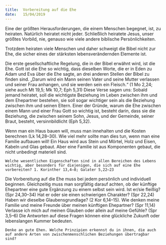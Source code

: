 ```yaml
---
title:  Vorbereitung auf die Ehe
date:   15/04/2019
---
```


Eine der größten Herausforderungen, die einem Menschen begegnet, ist, zu heiraten. Natürlich heiratet nicht jeder. Schließlich heiratete Jesus, unser größtes Vorbild, nie, genauso wie viele andere biblische Persönlichkeiten.

Trotzdem heiraten viele Menschen und daher schweigt die Bibel nicht zur Ehe, die sicher eines der stärksten lebensverändernden Elemente ist.

Die erste gesellschaftliche Regelung, die in der Bibel erwähnt wird, ist die Ehe. Gott ist die Ehe so wichtig, dass dieselben Worte, die er in Eden zu Adam und Eva über die Ehe sagte, an drei anderen Stellen der Bibel zu finden sind. „Darum wird ein Mann seinen Vater und seine Mutter verlassen und seiner Frau anhangen, und sie werden sein ein Fleisch.“ (1 Mo 2,24; siehe auch Mt 19,5; Mk 10,7; Eph 5,31) Diese Verse sagen uns: Sobald jemand heiratet, soll die wichtigste Beziehung im Leben zwischen ihm und dem Ehepartner bestehen, sie soll sogar wichtiger sein als die Beziehung zwischen ihm und seinen Eltern. Einer der Gründe, warum die Ehe zwischen einem Mann und einer Frau Gott so wichtig ist, besteht darin, dass sie die Beziehung, die zwischen seinem Sohn, Jesus, und der Gemeinde, seiner Braut, besteht, versinnbildlicht (Eph 5,32).

Wenn man ein Haus bauen will, muss man innehalten und die Kosten berechnen (Lk 14,28–30). Wie viel mehr sollte man dies tun, wenn man eine Familie aufbauen will! Ein Haus wird aus Stein und Mörtel, Holz und Eisen, Kabeln und Glas gebaut. Aber eine Familie ist aus Komponenten gebaut, die nicht unbedingt materiell sind.

`Welche wesentlichen Eigenschaften sind in allen Bereichen des Lebens wichtig, aber besonders für diejenigen, die sich auf eine Ehe vorbereiten? 1. Korinther 13,4–8; Galater 5,22–23`

Die Vorbereitung auf die Ehe muss bei jedem persönlich und individuell beginnen. Gleichzeitig muss man sorgfältig darauf achten, ob der künftige Ehepartner eine gute Ergänzung zu einem selbst sein wird. Ist er/sie fleißig? (Spr 24,30–34) Hat er oder sie einen schwierigen Charakter? (Spr 22,24) Haben wir dieselbe Glaubensgrundlage? (2 Kor 6,14–15). Wie denken meine Familie und meine Freunde über meinen künftigen Ehepartner? (Spr 11,14) Verlasse ich mich auf meinen Glauben oder allein auf meine Gefühle? (Spr 3,5–6) Die Antworten auf diese Fragen können eine glückliche Zukunft oder lebenslangen Kummer bedeuten.

`Denke an gute Ehen. Welche Prinzipien erkennst du in ihnen, die auch auf andere Arten von zwischenmenschlichen Beziehungen übertragbar sind?`
